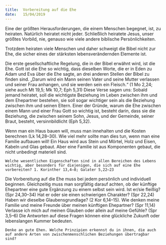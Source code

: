 ```yaml
---
title:  Vorbereitung auf die Ehe
date:   15/04/2019
---
```


Eine der größten Herausforderungen, die einem Menschen begegnet, ist, zu heiraten. Natürlich heiratet nicht jeder. Schließlich heiratete Jesus, unser größtes Vorbild, nie, genauso wie viele andere biblische Persönlichkeiten.

Trotzdem heiraten viele Menschen und daher schweigt die Bibel nicht zur Ehe, die sicher eines der stärksten lebensverändernden Elemente ist.

Die erste gesellschaftliche Regelung, die in der Bibel erwähnt wird, ist die Ehe. Gott ist die Ehe so wichtig, dass dieselben Worte, die er in Eden zu Adam und Eva über die Ehe sagte, an drei anderen Stellen der Bibel zu finden sind. „Darum wird ein Mann seinen Vater und seine Mutter verlassen und seiner Frau anhangen, und sie werden sein ein Fleisch.“ (1 Mo 2,24; siehe auch Mt 19,5; Mk 10,7; Eph 5,31) Diese Verse sagen uns: Sobald jemand heiratet, soll die wichtigste Beziehung im Leben zwischen ihm und dem Ehepartner bestehen, sie soll sogar wichtiger sein als die Beziehung zwischen ihm und seinen Eltern. Einer der Gründe, warum die Ehe zwischen einem Mann und einer Frau Gott so wichtig ist, besteht darin, dass sie die Beziehung, die zwischen seinem Sohn, Jesus, und der Gemeinde, seiner Braut, besteht, versinnbildlicht (Eph 5,32).

Wenn man ein Haus bauen will, muss man innehalten und die Kosten berechnen (Lk 14,28–30). Wie viel mehr sollte man dies tun, wenn man eine Familie aufbauen will! Ein Haus wird aus Stein und Mörtel, Holz und Eisen, Kabeln und Glas gebaut. Aber eine Familie ist aus Komponenten gebaut, die nicht unbedingt materiell sind.

`Welche wesentlichen Eigenschaften sind in allen Bereichen des Lebens wichtig, aber besonders für diejenigen, die sich auf eine Ehe vorbereiten? 1. Korinther 13,4–8; Galater 5,22–23`

Die Vorbereitung auf die Ehe muss bei jedem persönlich und individuell beginnen. Gleichzeitig muss man sorgfältig darauf achten, ob der künftige Ehepartner eine gute Ergänzung zu einem selbst sein wird. Ist er/sie fleißig? (Spr 24,30–34) Hat er oder sie einen schwierigen Charakter? (Spr 22,24) Haben wir dieselbe Glaubensgrundlage? (2 Kor 6,14–15). Wie denken meine Familie und meine Freunde über meinen künftigen Ehepartner? (Spr 11,14) Verlasse ich mich auf meinen Glauben oder allein auf meine Gefühle? (Spr 3,5–6) Die Antworten auf diese Fragen können eine glückliche Zukunft oder lebenslangen Kummer bedeuten.

`Denke an gute Ehen. Welche Prinzipien erkennst du in ihnen, die auch auf andere Arten von zwischenmenschlichen Beziehungen übertragbar sind?`
